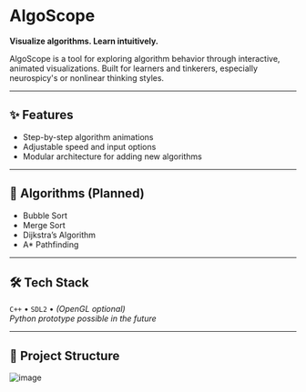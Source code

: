 # AlgoScope

**Visualize algorithms. Learn intuitively.**

AlgoScope is a tool for exploring algorithm behavior through interactive, animated visualizations. Built for learners and tinkerers, especially neurospicy's or nonlinear thinking styles.

---

## ✨ Features
- Step-by-step algorithm animations
- Adjustable speed and input options
- Modular architecture for adding new algorithms

---

## 🧠 Algorithms (Planned)
- Bubble Sort
- Merge Sort
- Dijkstra’s Algorithm
- A* Pathfinding

---

## 🛠️ Tech Stack
`C++` • `SDL2` • *(OpenGL optional)*  
*Python prototype possible in the future*

---

## 📁 Project Structure

![image](https://github.com/user-attachments/assets/a293b7ba-285b-4d4c-a5e8-baca6157ee8e)

